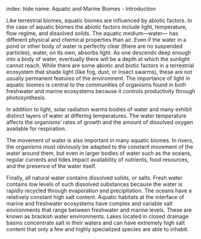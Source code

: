 index: hide
name: Aquatic and Marine Biomes - Introduction

Like terrestrial biomes, aquatic biomes are influenced by abiotic factors. In the case of aquatic biomes the abiotic factors include light, temperature, flow regime, and dissolved solids. The aquatic medium—water— has different physical and chemical properties than air. Even if the water in a pond or other body of water is perfectly clear (there are no suspended particles), water, on its own, absorbs light. As one descends deep enough into a body of water, eventually there will be a depth at which the sunlight cannot reach. While there are some abiotic and biotic factors in a terrestrial ecosystem that shade light (like fog, dust, or insect swarms), these are not usually permanent features of the environment. The importance of light in aquatic biomes is central to the communities of organisms found in both freshwater and marine ecosystems because it controls productivity through photosynthesis.

In addition to light, solar radiation warms bodies of water and many exhibit distinct layers of water at differing temperatures. The water temperature affects the organisms’ rates of growth and the amount of dissolved oxygen available for respiration.

The movement of water is also important in many aquatic biomes. In rivers, the organisms must obviously be adapted to the constant movement of the water around them, but even in larger bodies of water such as the oceans, regular currents and tides impact availability of nutrients, food resources, and the presence of the water itself.

Finally, all natural water contains dissolved solids, or salts. Fresh water contains low levels of such dissolved substances because the water is rapidly recycled through evaporation and precipitation. The oceans have a relatively constant high salt content. Aquatic habitats at the interface of marine and freshwater ecosystems have complex and variable salt environments that range between freshwater and marine levels. These are known as brackish water environments. Lakes located in closed drainage basins concentrate salt in their waters and can have extremely high salt content that only a few and highly specialized species are able to inhabit.
